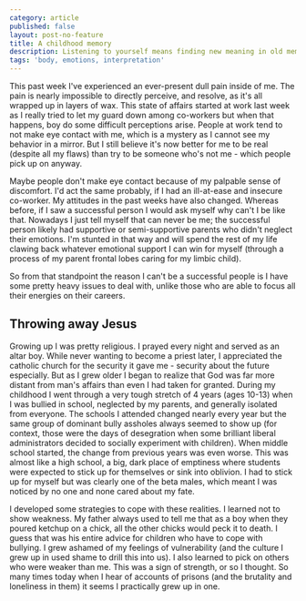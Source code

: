 ```yaml
---
category: article
published: false
layout: post-no-feature
title: A childhood memory
description: Listening to yourself means finding new meaning in old memories.
tags: 'body, emotions, interpretation'
---
```

This past week I've experienced an ever-present dull pain inside of me. The pain is nearly impossible to directly perceive, and resolve, as it's all wrapped up in layers of wax. This state of affairs started at work last week as I really tried to let my guard down among co-workers but when that happens, boy do some difficult perceptions arise. People at work tend to not make eye contact with me, which is a mystery as I cannot see my behavior in a mirror. But I still believe it's now better for me to be real (despite all my flaws) than try to be someone who's not me - which people pick up on anyway.

Maybe people don't make eye contact because of my palpable sense of discomfort. I'd act the same probably, if I had an ill-at-ease and insecure co-worker. My attitudes in the past weeks have also changed. Whereas before, if I saw a successful person I would ask myself why can't I be like that. Nowadays I just tell myself that can never be me; the successful person likely had supportive or semi-supportive parents who didn't neglect their emotions. I'm stunted in that way and will spend the rest of my life clawing back whatever emotional support I can win for myself (through a process of my parent frontal lobes caring for my limbic child).

So from that standpoint the reason I can't be a successful people is I have some pretty heavy issues to deal with, unlike those who are able to focus all their energies on their careers.

## Throwing away Jesus

Growing up I was pretty religious. I prayed every night and served as an altar boy. While never wanting to become a priest later, I appreciated the catholic church for the security it gave me - security about the future especially. But as I grew older I began to realize that God was far more distant from man's affairs than even I had taken for granted. During my childhood I went through a very tough stretch of 4 years (ages 10-13) when I was bullied in school, neglected by my parents, and generally isolated from everyone. The schools I attended changed nearly every year but the same group of dominant bully assholes always seemed to show up (for context, those were the days of desegration when some brilliant liberal administrators decided to socially experiment with children). When middle school started, the change from previous years was even worse. This was almost like a high school, a big, dark place of emptiness where students were expected to stick up for themselves or sink into oblivion. I had to stick up for myself but was clearly one of the beta males, which meant I was noticed by no one and none cared about my fate.

I developed some strategies to cope with these realities. I learned not to show weakness. My father always used to tell me that as a boy when they poured ketchup on a chick, all the other chicks would peck it to death. I guess that was his entire advice for children who have to cope with bullying. I grew ashamed of my feelings of vulnerability (and the culture I grew up in used shame to drill this into us). I also learned to pick on others who were weaker than me. This was a sign of strength, or so I thought. So many times today when I hear of accounts of prisons (and the brutality and loneliness in them) it seems I practically grew up in one.

